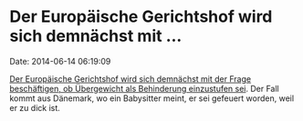Der Europäische Gerichtshof wird sich demnächst mit \...
========================================================

Date: 2014-06-14 06:19:09

[Der Europäische Gerichtshof wird sich demnächst mit der Frage
beschäftigen, ob Übergewicht als Behinderung einzustufen
sei](http://www.bbc.com/news/world-europe-27809242). Der Fall kommt aus
Dänemark, wo ein Babysitter meint, er sei gefeuert worden, weil er zu
dick ist.
